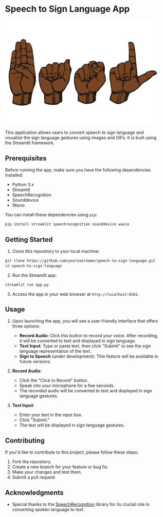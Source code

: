 # Speech to Sign Language App

![App Screenshot](./signlang.png)

This application allows users to convert speech to sign language and visualize the sign language gestures using images and GIFs. It is built using the Streamlit framework.

## Prerequisites

Before running the app, make sure you have the following dependencies installed:

- Python 3.x
- Streamlit
- SpeechRecognition
- Sounddevice
- Wavio

You can install these dependencies using `pip`:

```bash
pip install streamlit speechrecognition sounddevice wavio
```

## Getting Started

1. Clone this repository to your local machine:

```bash
git clone https://github.com/yourusername/speech-to-sign-language.git
cd speech-to-sign-language
```

2. Run the Streamlit app:

```bash
streamlit run app.py
```

3. Access the app in your web browser at `http://localhost:8501`.

## Usage

1. Upon launching the app, you will see a user-friendly interface that offers three options:
   - **Record Audio**: Click this button to record your voice. After recording, it will be converted to text and displayed in sign language.
   - **Text Input**: Type or paste text, then click "Submit" to see the sign language representation of the text.
   - **Sign to Speech** (under development): This feature will be available in future versions.

2. **Record Audio**:
   - Click the "Click to Record" button.
   - Speak into your microphone for a few seconds.
   - The recorded audio will be converted to text and displayed in sign language gestures.

3. **Text Input**:
   - Enter your text in the input box.
   - Click "Submit."
   - The text will be displayed in sign language gestures.

## Contributing

If you'd like to contribute to this project, please follow these steps:

1. Fork the repository.
2. Create a new branch for your feature or bug fix.
3. Make your changes and test them.
4. Submit a pull request.


## Acknowledgments
- Special thanks to the [SpeechRecognition](https://pypi.org/project/SpeechRecognition/) library for its crucial role in converting spoken language to text.
